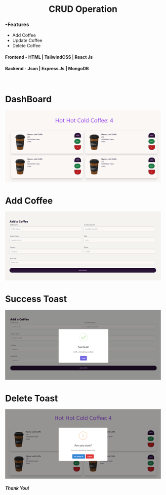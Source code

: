  <h1 align="center">CRUD Operation </h1>

<h3> -Features</h3>
<ul>
      <li>Add Coffee</li>
      <li>Update Coffee</li>
      <li>Delete Coffee</li>
</ul>
<h4 > <span color: #329532;> Frontend</span> - HTML | TailwindCSS | React Js </h4>
<h4 > <span color: #c8a30d;>Backend</span> - Json | Express Js | MongoDB </h4>   
<br>
<h1> DashBoard </h1>
<img src="./dash.png" alt="">
<h1> Add Coffee </h1>
<img src="./addcoffe.png" alt="">
<h1> Success Toast </h1>
<img src="./success.png" alt="">
<h1> Delete Toast </h1>

<img src="./delete.png" alt="">

<h5>Thank You! <h5>